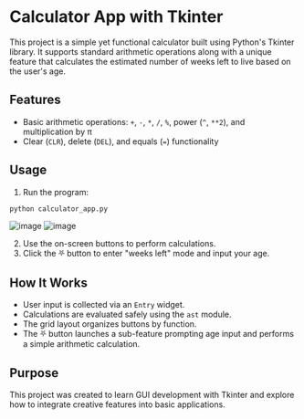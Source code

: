 # Calculator App with Tkinter

This project is a simple yet functional calculator built using Python's Tkinter library. It supports standard arithmetic operations along with a unique feature that calculates the estimated number of weeks left to live based on the user's age.

## Features

- Basic arithmetic operations: `+`, `-`, `*`, `/`, `%`, power (`^`, `**2`), and multiplication by π
- Clear (`CLR`), delete (`DEL`), and equals (`=`) functionality

## Usage

1. Run the program:
```bash
python calculator_app.py
```
![image](https://github.com/user-attachments/assets/75d800e5-11a8-4203-9a92-0967938f1839)   ![image](https://github.com/user-attachments/assets/2f66699c-1729-42c7-bb6a-62b0558e7796)



2. Use the on-screen buttons to perform calculations.
3. Click the ⛧ button to enter "weeks left" mode and input your age.

## How It Works
- User input is collected via an `Entry` widget.
- Calculations are evaluated safely using the `ast` module.
- The grid layout organizes buttons by function.
- The ⛧ button launches a sub-feature prompting age input and performs a simple arithmetic calculation.

## Purpose
This project was created to learn GUI development with Tkinter and explore how to integrate creative features into basic applications.
